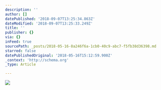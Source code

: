 ```yaml
---
description: ''
author: []
datePublished: '2018-09-07T13:25:34.863Z'
dateModified: '2018-09-07T13:25:33.249Z'
title: ''
publisher: {}
via: {}
inFeed: true
sourcePath: _posts/2018-05-16-8a246f6a-1cb0-40c9-abc7-f5fb38d36398.md
starred: false
datePublishedOriginal: '2018-05-16T15:12:59.900Z'
_context: 'http://schema.org'
_type: Article

---
```

![](https://the-grid-user-content.s3-us-west-2.amazonaws.com/49737d4f-9ffa-4cb2-9c96-5db8c13ef816.jpg)